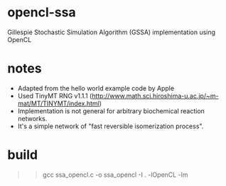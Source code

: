 # opencl-ssa
Gillespie Stochastic Simulation Algorithm (GSSA) implementation using OpenCL

# notes
- Adapted from the hello world example code by Apple
- Used TinyMT RNG v1.1.1 (http://www.math.sci.hiroshima-u.ac.jp/~m-mat/MT/TINYMT/index.html)
- Implementation is not general for arbitrary biochemical reaction networks. 
- It's a simple network of "fast reversible isomerization process".

# build
>> gcc ssa_opencl.c -o ssa_opencl -I .   -lOpenCL -lm
